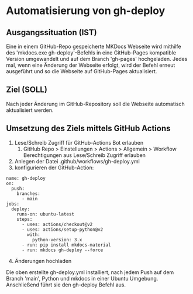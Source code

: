 # Automatisierung von gh-deploy
## Ausgangssituation (IST)
Eine in einem GitHub-Repo gespeicherte MKDocs Webseite wird mithilfe des 'mkdocs.exe gh-deploy'-Befehls in eine GitHub-Pages kompatible Version umgewandelt und auf dem Branch 'gh-pages' hochgeladen. Jedes mal, wenn eine Änderung der Webseite erfolgt, wird der Befehl erneut ausgeführt und so die Webseite auf GitHub-Pages aktualisiert.

## Ziel (SOLL)
Nach jeder Änderung im GitHub-Repository soll die Webseite automatisch aktualisiert werden.

## Umsetzung des Ziels mittels GitHub Actions
1. Lese/Schreib Zugriff für GitHub-Actions Bot erlauben
    1. GitHub Repo > Einstellungen > Actions > Allgemein > Workflow Berechtigungen aus Lese/Schreib Zugriff erlauben
2. Anlegen der Datei .github/workflows/gh-deploy.yml
3. konfigurieren der GitHub-Action:
```
name: gh-deploy 
on:
  push:
    branches:
      - main
jobs:
  deploy:
    runs-on: ubuntu-latest
    steps:
      - uses: actions/checkout@v2
      - uses: actions/setup-python@v2
        with:
          python-version: 3.x
      - run: pip install mkdocs-material 
      - run: mkdocs gh-deploy --force
```
4. Änderungen hochladen

Die oben erstellte gh-deploy.yml installiert, nach jedem Push auf dem Branch 'main', Python und mkdocs in einer Ubuntu Umgebung. Anschließend führt sie den gh-deploy Befehl aus.